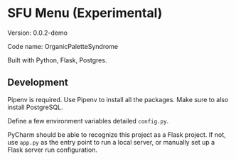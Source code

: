 # SFU Menu (Experimental)

Version: 0.0.2-demo

Code name: OrganicPaletteSyndrome

Built with Python, Flask, Postgres.

## Development

Pipenv is required. Use Pipenv to install all the packages. Make sure to also install PostgreSQL. 

Define a few environment variables detailed `config.py`. 

PyCharm should be able to recognize this project as a Flask project. If not, use `app.py` as the entry point to run a local server, or manually set up a Flask server run configuration. 

